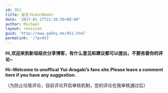 ```yaml
---
id: 951
title: 留言(GuestBook)
date: '2017-01-17T21:30:56+08:00'
author: Michael
layout: revision
guid: 'http://www.gakky.me/951.html'
permalink: '/?p=951'
---
```


**Hi,欢迎来到新垣结衣分享博客，有什么意见和建议都可以提出，不要吝啬你的评论~**

**Hi~Welcome to unoffical Yui-Aragaki’s fans site.Please leave a comment here if you have any suggestion.**

（为防止垃圾评论，目前评论开启审核机制，您的评论在我审核通过后）